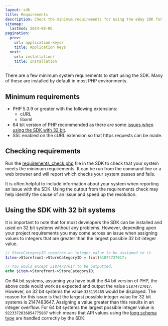 ```yaml
---
layout: sdk
title: Requirements
description: Check the minimum requirements for using the eBay SDK for PHP.
sitemap:
  lastmod: 2014-08-06
pagination:
  prev:
    url: application-keys/
    title: Application Keys
  next:
    url: installation/
    title: Installation
---
```

There are a few minimum system requirements to start using the SDK. Many of these are installed by default in most PHP environments.

## Minimum requirements

  - PHP 5.3.9 or greater with the following extensions:
    - cURL
    - libxml
  - 64 bit version of PHP recommended as there are some [issues when using the SDK with 32 bit](/sdk/guides/requirements/#issues).
  - SSL enabled on the cURL extension so that https requests can be made.

## Checking requirements

Run the [requirements_check.php](https://github.com/davidtsadler/ebay-sdk/blob/master/requirements_check.php) file in the SDK to check that your system meets the minimum requirements. It can be run from the command line or a web browser and will report which checks your system passes and fails.

It is often helpful to include information about your system when reporting an issue with the SDK. Using the output from the requirements check may help identify the cause of an issue and speed up the resolution.

## <a id="issues"> </a> Using the SDK with 32 bit systems

It is important to note that for most developers the SDK can be installed and used on 32 bit systems without any problems. However, depending upon your project requirements you may come across an issue when assigning values to integers that are greater than the largest possible 32 bit integer value.

```php
// StoreCategoryID requires an integer value to be assigned to it.
$item->Storefront->StoreCategoryID = (int)51874727017;

// You would except 51874727017 to be outputted.
echo $item->Storefront->StoreCategoryID;
```

On 64 bit systems, assuming you have built the 64 bit version of PHP, the above code would work as expected and output the value `51874727017`. However, on 32 bit systems the value `335119465` would be displayed. The reason for this issue is that the largest possible integer value for 32 bit systems is 2147483647. Assigning a value greater than this results in an integer overflow. For 64 bit systems the largest possible integer value is `9223372036854775807` which means that API values using the [long schema type](http://www.w3.org/TR/xmlschema-2/#long) are handled correctly by the SDK.
